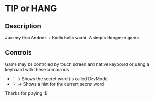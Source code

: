 # TIP or HANG

## Description

Just my first Android + Kotlin hello world. A simple Hangman game.

## Controls

Game may be controled by touch screen and native keyboard or using a keyboard with these commands
- '.' -> Shows the secret word (is called DevMode)
- '-' -> Shows a hint for the current secret word

Thanks for playing :D 
